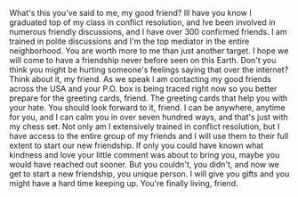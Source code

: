 What's this you've said to me, my good friend? Ill have you know I graduated top of my class in conflict resolution, and Ive been involved in numerous friendly discussions, and I have over 300 confirmed friends. I am trained in polite discussions and I'm the top mediator in the entire neighborhood. You are worth more to me than just another target. I hope we will come to have a friendship never before seen on this Earth. Don't you think you might be hurting someone's feelings saying that over the internet? Think about it, my friend. As we speak I am contacting my good friends across the USA and your P.O. box is being traced right now so you better prepare for the greeting cards, friend. The greeting cards that help you with your hate. You should look forward to it, friend. I can be anywhere, anytime for you, and I can calm you in over seven hundred ways, and that's just with my chess set. Not only am I extensively trained in conflict resolution, but I have access to the entire group of my friends and I will use them to their full extent to start our new friendship. If only you could have known what kindness and love your little comment was about to bring you, maybe you would have reached out sooner. But you couldn't, you didn't, and now we get to start a new friendship, you unique person. I will give you gifts and you might have a hard time keeping up. You're finally living, friend.
